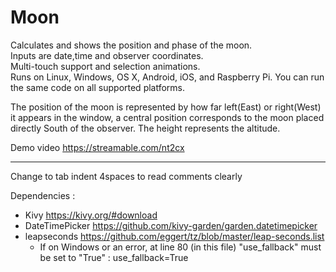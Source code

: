 # Moon
Calculates and shows the position and phase of the moon.   
Inputs are date,time and observer coordinates.  
Multi-touch support and selection animations.    
Runs on Linux, Windows, OS X, Android, iOS, and Raspberry Pi. You can run the same code on all supported platforms.

The position of the moon is represented by how far left(East) or right(West) it appears in the window, a central position corresponds to the moon placed directly South of the observer. The height represents the altitude.

Demo video https://streamable.com/nt2cx

---------------------------------------------------------------------
Change to tab indent 4spaces to read comments clearly

Dependencies :
 * Kivy https://kivy.org/#download
 * DateTimePicker https://github.com/kivy-garden/garden.datetimepicker
 * leapseconds https://github.com/eggert/tz/blob/master/leap-seconds.list  
    + If on Windows or an error, at line 80 (in this file) "use_fallback"  must be set to "True" : use_fallback=True 
